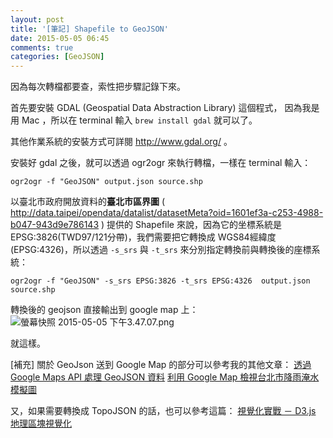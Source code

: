 ```yaml
---
layout: post
title: '[筆記] Shapefile to GeoJSON'
date: 2015-05-05 06:45
comments: true
categories: [GeoJSON]
---
```

因為每次轉檔都要查，索性把步驟記錄下來。

首先要安裝 GDAL (Geospatial Data Abstraction Library) 這個程式，
因為我是用 Mac ，所以在 terminal 輸入 `brew install gdal` 就可以了。

其他作業系統的安裝方式可詳閱 http://www.gdal.org/ 。

安裝好 gdal 之後，就可以透過 ogr2ogr 來執行轉檔，一樣在 terminal 輸入：

`ogr2ogr -f "GeoJSON" output.json source.shp`

以臺北市政府開放資料的**臺北市區界圖** ( http://data.taipei/opendata/datalist/datasetMeta?oid=1601ef3a-c253-4988-b047-943d9e786143 ) 提供的 Shapefile 來說，因為它的坐標系統是 EPSG:3826(TWD97/121分帶)，我們需要把它轉換成 WGS84經緯度(EPSG:4326)，所以透過 `-s_srs` 與 `-t_srs` 來分別指定轉換前與轉換後的座標系統：

`ogr2ogr -f "GeoJSON" -s_srs EPSG:3826 -t_srs EPSG:4326  output.json source.shp`

轉換後的 geojson 直接輸出到 google map 上：
![螢幕快照 2015-05-05 下午3.47.07.png](http://user-image.logdown.io/user/3292/blog/3340/post/263637/UrqBEFSmTuazvdty255S_%E8%9E%A2%E5%B9%95%E5%BF%AB%E7%85%A7%202015-05-05%20%E4%B8%8B%E5%8D%883.47.07.png)

就這樣。

[補充]
關於 GeoJson 送到 Google Map 的部分可以參考我的其他文章：
[透過 Google Maps API 處理 GeoJSON 資料](http://kuro.tw/posts/2015/04/28/through-the-google-maps-api-geojson-data "透過 Google Maps API 處理 GeoJSON 資料")
[利用 Google Map 檢視台北市降雨淹水模擬圖](http://kuro.tw/posts/2015/09/30/use-google-map-view-rainfall-simulation-of-flooding-in-taipei-city-map "利用 Google Map 檢視台北市降雨淹水模擬圖")

又，如果需要轉換成 TopoJSON 的話，也可以參考這篇： [視覺化實戰 － D3.js 地理區塊視覺化](http://blog.infographics.tw/2015/04/visualize-geographics-with-d3js/ "視覺化實戰 － D3.js 地理區塊視覺化")